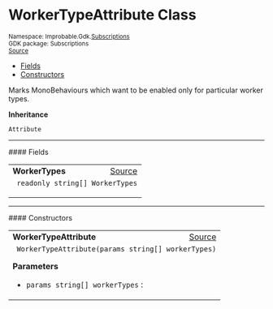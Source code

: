 
# WorkerTypeAttribute Class
<sup>
Namespace: Improbable.Gdk.<a href="{{urlRoot}}/api/subscriptions-index">Subscriptions</a><br/>
GDK package: Subscriptions<br/>
<a href="https://www.github.com/spatialos/gdk-for-unity/blob/decea028/workers/unity/Packages/io.improbable.gdk.core/Subscriptions/WorkerTypeAttribute.cs/#L9">Source</a>
<style>
a code {
                    padding: 0em 0.25em!important;
}
code {
                    background-color: #ffffff!important;
}
</style>
</sup>
<nav id="pageToc" class="page-toc"><ul><li><a href="#fields">Fields</a>
<li><a href="#constructors">Constructors</a>
</ul></nav>

</p>



<p>Marks MonoBehaviours which want to be enabled only for particular worker types. </p>



</p>

<b>Inheritance</b>

<code>Attribute</code>






</p>
<hr style="width:100%; border-top-color:#d8d8d8" />
#### Fields


</p>




<table width="100%">
    <tr>
        <td style="border-right:none"><a id="workertypes"></a><b>WorkerTypes</b></td>
        <td style="border-left:none; text-align:right"><a href="https://www.github.com/spatialos/gdk-for-unity/blob/decea028/workers/unity/Packages/io.improbable.gdk.core/Subscriptions/WorkerTypeAttribute.cs/#L11">Source</a></td>
    </tr>
    <tr>
        <td colspan="2">
<code> readonly string[] WorkerTypes</code></p>


</td>
    </tr>
</table>







</p>
<hr style="width:100%; border-top-color:#d8d8d8" />
#### Constructors


</p>




<table width="100%">
    <tr>
        <td style="border-right:none"><a id="workertypeattribute-params-string"></a><b>WorkerTypeAttribute</b></td>
        <td style="border-left:none; text-align:right"><a href="https://www.github.com/spatialos/gdk-for-unity/blob/decea028/workers/unity/Packages/io.improbable.gdk.core/Subscriptions/WorkerTypeAttribute.cs/#L13">Source</a></td>
    </tr>
    <tr>
        <td colspan="2">
<code> WorkerTypeAttribute(params string[] workerTypes)</code></p>



</p>

<b>Parameters</b>

<ul>
<li><code>params string[] workerTypes</code> : </li>
</ul>





</td>
    </tr>
</table>






